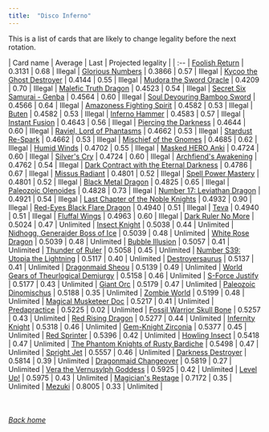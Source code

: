 ```yaml
---
title:  "Disco Inferno"
---
```


This is a list of cards that are likely to change legality before the next rotation.

| Card name | Average | Last | Projected legality |
| :-- |
[Foolish Return](https://db.ygoprodeck.com/card/?search=Foolish%20Return) | 0.3131 | 0.68 | Illegal |
[Glorious Numbers](https://db.ygoprodeck.com/card/?search=Glorious%20Numbers) | 0.3866 | 0.57 | Illegal |
[Kycoo the Ghost Destroyer](https://db.ygoprodeck.com/card/?search=Kycoo%20the%20Ghost%20Destroyer) | 0.4144 | 0.55 | Illegal |
[Mudora the Sword Oracle](https://db.ygoprodeck.com/card/?search=Mudora%20the%20Sword%20Oracle) | 0.4209 | 0.70 | Illegal |
[Malefic Truth Dragon](https://db.ygoprodeck.com/card/?search=Malefic%20Truth%20Dragon) | 0.4523 | 0.54 | Illegal |
[Secret Six Samurai - Genba](https://db.ygoprodeck.com/card/?search=Secret%20Six%20Samurai%20-%20Genba) | 0.4564 | 0.60 | Illegal |
[Soul Devouring Bamboo Sword](https://db.ygoprodeck.com/card/?search=Soul%20Devouring%20Bamboo%20Sword) | 0.4566 | 0.64 | Illegal |
[Amazoness Fighting Spirit](https://db.ygoprodeck.com/card/?search=Amazoness%20Fighting%20Spirit) | 0.4582 | 0.53 | Illegal |
[Buten](https://db.ygoprodeck.com/card/?search=Buten) | 0.4582 | 0.53 | Illegal |
[Inferno Hammer](https://db.ygoprodeck.com/card/?search=Inferno%20Hammer) | 0.4583 | 0.57 | Illegal |
[Instant Fusion](https://db.ygoprodeck.com/card/?search=Instant%20Fusion) | 0.4643 | 0.56 | Illegal |
[Piercing the Darkness](https://db.ygoprodeck.com/card/?search=Piercing%20the%20Darkness) | 0.4644 | 0.60 | Illegal |
[Raviel, Lord of Phantasms](https://db.ygoprodeck.com/card/?search=Raviel,%20Lord%20of%20Phantasms) | 0.4662 | 0.53 | Illegal |
[Stardust Re-Spark](https://db.ygoprodeck.com/card/?search=Stardust%20Re-Spark) | 0.4662 | 0.53 | Illegal |
[Mischief of the Gnomes](https://db.ygoprodeck.com/card/?search=Mischief%20of%20the%20Gnomes) | 0.4685 | 0.62 | Illegal |
[Humid Winds](https://db.ygoprodeck.com/card/?search=Humid%20Winds) | 0.4702 | 0.55 | Illegal |
[Masked HERO Anki](https://db.ygoprodeck.com/card/?search=Masked%20HERO%20Anki) | 0.4724 | 0.60 | Illegal |
[Silver's Cry](https://db.ygoprodeck.com/card/?search=Silver's%20Cry) | 0.4724 | 0.60 | Illegal |
[Archfiend's Awakening](https://db.ygoprodeck.com/card/?search=Archfiend's%20Awakening) | 0.4762 | 0.54 | Illegal |
[Dark Contract with the Eternal Darkness](https://db.ygoprodeck.com/card/?search=Dark%20Contract%20with%20the%20Eternal%20Darkness) | 0.4786 | 0.67 | Illegal |
[Missus Radiant](https://db.ygoprodeck.com/card/?search=Missus%20Radiant) | 0.4801 | 0.52 | Illegal |
[Spell Power Mastery](https://db.ygoprodeck.com/card/?search=Spell%20Power%20Mastery) | 0.4801 | 0.52 | Illegal |
[Black Metal Dragon](https://db.ygoprodeck.com/card/?search=Black%20Metal%20Dragon) | 0.4825 | 0.65 | Illegal |
[Paleozoic Olenoides](https://db.ygoprodeck.com/card/?search=Paleozoic%20Olenoides) | 0.4828 | 0.73 | Illegal |
[Number 17: Leviathan Dragon](https://db.ygoprodeck.com/card/?search=Number%2017:%20Leviathan%20Dragon) | 0.4921 | 0.54 | Illegal |
[Last Chapter of the Noble Knights](https://db.ygoprodeck.com/card/?search=Last%20Chapter%20of%20the%20Noble%20Knights) | 0.4932 | 0.90 | Illegal |
[Red-Eyes Black Flare Dragon](https://db.ygoprodeck.com/card/?search=Red-Eyes%20Black%20Flare%20Dragon) | 0.4940 | 0.51 | Illegal |
[Teva](https://db.ygoprodeck.com/card/?search=Teva) | 0.4940 | 0.51 | Illegal |
[Fluffal Wings](https://db.ygoprodeck.com/card/?search=Fluffal%20Wings) | 0.4963 | 0.60 | Illegal |
[Dark Ruler No More](https://db.ygoprodeck.com/card/?search=Dark%20Ruler%20No%20More) | 0.5024 | 0.47 | Unlimited |
[Insect Knight](https://db.ygoprodeck.com/card/?search=Insect%20Knight) | 0.5038 | 0.44 | Unlimited |
[Nidhogg, Generaider Boss of Ice](https://db.ygoprodeck.com/card/?search=Nidhogg,%20Generaider%20Boss%20of%20Ice) | 0.5039 | 0.48 | Unlimited |
[White Rose Dragon](https://db.ygoprodeck.com/card/?search=White%20Rose%20Dragon) | 0.5039 | 0.48 | Unlimited |
[Bubble Illusion](https://db.ygoprodeck.com/card/?search=Bubble%20Illusion) | 0.5057 | 0.41 | Unlimited |
[Thunder of Ruler](https://db.ygoprodeck.com/card/?search=Thunder%20of%20Ruler) | 0.5058 | 0.45 | Unlimited |
[Number S39: Utopia the Lightning](https://db.ygoprodeck.com/card/?search=Number%20S39:%20Utopia%20the%20Lightning) | 0.5117 | 0.40 | Unlimited |
[Destroyersaurus](https://db.ygoprodeck.com/card/?search=Destroyersaurus) | 0.5137 | 0.41 | Unlimited |
[Dragonmaid Sheou](https://db.ygoprodeck.com/card/?search=Dragonmaid%20Sheou) | 0.5139 | 0.49 | Unlimited |
[World Gears of Theurlogical Demiurgy](https://db.ygoprodeck.com/card/?search=World%20Gears%20of%20Theurlogical%20Demiurgy) | 0.5158 | 0.46 | Unlimited |
[S-Force Justify](https://db.ygoprodeck.com/card/?search=S-Force%20Justify) | 0.5177 | 0.43 | Unlimited |
[Giant Orc](https://db.ygoprodeck.com/card/?search=Giant%20Orc) | 0.5179 | 0.47 | Unlimited |
[Paleozoic Dinomischus](https://db.ygoprodeck.com/card/?search=Paleozoic%20Dinomischus) | 0.5188 | 0.35 | Unlimited |
[Zombie World](https://db.ygoprodeck.com/card/?search=Zombie%20World) | 0.5199 | 0.48 | Unlimited |
[Magical Musketeer Doc](https://db.ygoprodeck.com/card/?search=Magical%20Musketeer%20Doc) | 0.5217 | 0.41 | Unlimited |
[Predapractice](https://db.ygoprodeck.com/card/?search=Predapractice) | 0.5225 | 0.02 | Unlimited |
[Fossil Warrior Skull Bone](https://db.ygoprodeck.com/card/?search=Fossil%20Warrior%20Skull%20Bone) | 0.5257 | 0.43 | Unlimited |
[Red Rising Dragon](https://db.ygoprodeck.com/card/?search=Red%20Rising%20Dragon) | 0.5277 | 0.44 | Unlimited |
[Infernity Knight](https://db.ygoprodeck.com/card/?search=Infernity%20Knight) | 0.5318 | 0.46 | Unlimited |
[Gem-Knight Zirconia](https://db.ygoprodeck.com/card/?search=Gem-Knight%20Zirconia) | 0.5377 | 0.45 | Unlimited |
[Red Sprinter](https://db.ygoprodeck.com/card/?search=Red%20Sprinter) | 0.5396 | 0.42 | Unlimited |
[Howling Insect](https://db.ygoprodeck.com/card/?search=Howling%20Insect) | 0.5418 | 0.47 | Unlimited |
[The Phantom Knights of Rusty Bardiche](https://db.ygoprodeck.com/card/?search=The%20Phantom%20Knights%20of%20Rusty%20Bardiche) | 0.5498 | 0.47 | Unlimited |
[Spright Jet](https://db.ygoprodeck.com/card/?search=Spright%20Jet) | 0.5557 | 0.46 | Unlimited |
[Darkness Destroyer](https://db.ygoprodeck.com/card/?search=Darkness%20Destroyer) | 0.5814 | 0.39 | Unlimited |
[Dragonmaid Changeover](https://db.ygoprodeck.com/card/?search=Dragonmaid%20Changeover) | 0.5819 | 0.27 | Unlimited |
[Vera the Vernusylph Goddess](https://db.ygoprodeck.com/card/?search=Vera%20the%20Vernusylph%20Goddess) | 0.5925 | 0.42 | Unlimited |
[Level Up!](https://db.ygoprodeck.com/card/?search=Level%20Up!) | 0.5975 | 0.43 | Unlimited |
[Magician's Restage](https://db.ygoprodeck.com/card/?search=Magician's%20Restage) | 0.7172 | 0.35 | Unlimited |
[Mezuki](https://db.ygoprodeck.com/card/?search=Mezuki) | 0.8005 | 0.33 | Unlimited |

<br>

###### [Back home](index)